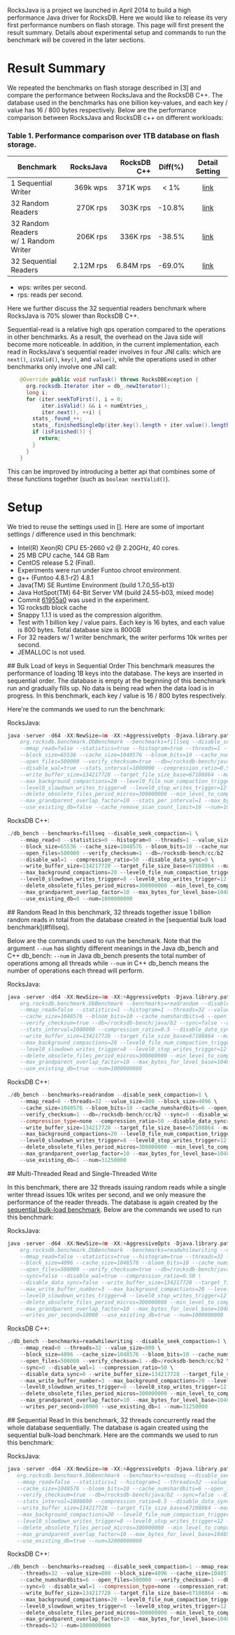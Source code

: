 RocksJava is a project we launched in April 2014 to build a high performance Java driver for RocksDB.  Here we would like to release its very first performance numbers on flash storage.  This page will first present the result summary.  Details about experimental setup and commands to run the benchmark will be covered in the later sections.

# Result Summary
We repeated the benchmarks on flash storage described in [3] and compare the performance between RocksJava and the RocksDB C++.  The database used in the benchmarks has one billion key-values, and each key / value has 16 / 800 bytes respectively.  Below are the performance comparison between RocksJava and RocksDB c++ on different workloads:

### Table 1.  Performance comparison over 1TB database on flash storage.
| Benchmark                          | RocksJava|RocksDB C++| Diff(%) |     Detail Setting      |
|------------------------------------|---------:|----------:|:-------:|:-----------------------:|
|1 Sequential Writer                 | 369k wps | 371K wps  |   < 1%  | [link](#fillseq)        |
|32 Random Readers	             | 270K rps | 303K rps  | -10.8%  | [link](#readrandom)     |
|32 Random Readers <br/>w/ 1 Random Writer| 206K rps |  336K rps | -38.5% | [link](#readwhilewriting) |
|32 Sequential Readers               |2.12M rps      | 6.84M rps | -69.0% | [link](#readseq)|
* wps: writes per second.
* rps: reads per second.

Here we further discuss the 32 sequential readers benchmark where RocksJava is 70% slower than RocksDB C++.

Sequential-read is a relative high qps operation compared to the operations in other benchmarks. As a result, the overhead on the Java side will become more noticeable. In addition, in the current implementation, each read in RocksJava's sequential reader involves in four JNI calls: which are `next()`, `isValid()`, `key()`, and `value()`, while the operations used in other benchmarks only involve one JNI call:

```java
    @Override public void runTask() throws RocksDBException {
      org.rocksdb.Iterator iter = db_.newIterator();
      long i;
      for (iter.seekToFirst(), i = 0;
           iter.isValid() && i < numEntries_;
           iter.next(), ++i) {
        stats_.found_++;
        stats_.finishedSingleOp(iter.key().length + iter.value().length);
        if (isFinished()) {
          return;
        }
      }
    }
```

This can be improved by introducing a better api that combines some of these functions together (such as `boolean nextValid()`).

# Setup
We tried to reuse the settings used in [].  Here are some of important settings / difference used in this benchmark:

* Intel(R) Xeon(R) CPU E5-2660 v2 @ 2.20GHz, 40 cores.
* 25 MB CPU cache, 144 GB Ram
* CentOS release 5.2 (Final).
* Experiments were run under Funtoo chroot environment.
* g++ (Funtoo 4.8.1-r2) 4.8.1
* Java(TM) SE Runtime Environment (build 1.7.0_55-b13)
* Java HotSpot(TM) 64-Bit Server VM (build 24.55-b03, mixed mode)
* Commit [61955a0](https://github.com/facebook/rocksdb/commit/61955a0dda8222673196cd81a0afe92bbc61575a) was used in the experiment.
* 1G rocksdb block cache
* Snappy 1.1.1 is used as the compression algorithm.
* Test with 1 billion key / value pairs. Each key is 16 bytes, and each value is 800 bytes. Total database size is 800GB
* For 32 readers w/ 1 writer benchmark, the writer performs 10k writes per second.
* JEMALLOC is not used.

<a name="fillseq"/>
## Bulk Load of keys in Sequential Order
This benchmark measures the performance of loading 1B keys into the database. The keys are inserted in sequential order. The database is empty at the beginning of this benchmark run and gradually fills up. No data is being read when the data load is in progress.  In this benchmark, each key / value is 16 / 800 bytes respectively.

Here're the commands we used to run the benchmark:

RocksJava:

```c++
java -server -d64 -XX:NewSize=4m -XX:+AggressiveOpts -Djava.library.path=.:../ -cp rocksdbjni.jar:.:./* \
    org.rocksdb.benchmark.DbBenchmark --benchmarks=fillseq --disable_seek_compaction=true \
    --mmap_read=false --statistics=true --histogram=true --threads=1 --value_size=800 \
    --block_size=65536 --cache_size=1048576 --bloom_bits=10 --cache_numshardbits=4 \
    --open_files=500000 --verify_checksum=true --db=/rocksdb-bench/java/b2 --sync=false \
    --disable_wal=true --stats_interval=1000000 --compression_ratio=0.50 --disable_data_sync=0 \
    --write_buffer_size=134217728 --target_file_size_base=67108864 --max_write_buffer_number=3 \
    --max_background_compactions=20 --level0_file_num_compaction_trigger=4 \
    --level0_slowdown_writes_trigger=8 --level0_stop_writes_trigger=12 --num_levels=6 \
    --delete_obsolete_files_period_micros=300000000 --min_level_to_compress=0
    --max_grandparent_overlap_factor=10 --stats_per_interval=1 --max_bytes_for_level_base=10485760 \
    --use_existing_db=false --cache_remove_scan_count_limit=16 --num=1000000000
```
RocksDB C++:
```c++
./db_bench --benchmarks=fillseq --disable_seek_compaction=1 \
    --mmap_read=0 --statistics=0 --histogram=0 --threads=1 --value_size=800 \
    --block_size=65536 --cache_size=1048576 --bloom_bits=10 --cache_numshardbits=4 \
    --open_files=500000 --verify_checksum=1 --db=/rocksdb-bench/cc/b2 --sync=0 \
    --disable_wal=1 --compression_ratio=50 --disable_data_sync=0 \
    --write_buffer_size=134217728 --target_file_size_base=67108864 --max_write_buffer_number=3 \
    --max_background_compactions=20 --level0_file_num_compaction_trigger=4 \
    --level0_slowdown_writes_trigger=8 --level0_stop_writes_trigger=12 --num_levels=6 \
    --delete_obsolete_files_period_micros=300000000 --min_level_to_compress=0 \
    --max_grandparent_overlap_factor=10 --max_bytes_for_level_base=10485760 \
    --use_existing_db=0 --num=1000000000
```

<a name="readrandom"/>
## Random Read
In this benchmark, 32 threads together issue 1 billion random reads in total from the database created in the [sequential bulk load benchmark](#fillseq).

Below are the commands used to run the benchmark.  Note that the argument `--num` has slightly different meanings in the Java db_bench and C++ db_bench:  `--num` in Java db_bench presents the total number of operations among all threads while `--num` in C++ db_bench means the number of operations each thread will perform.

RocksJava:
```C++
java -server -d64 -XX:NewSize=4m -XX:+AggressiveOpts -Djava.library.path=.:../ -cp rocksdbjni.jar:.:./*
    org.rocksdb.benchmark.DbBenchmark --benchmarks=readrandom --disable_seek_compaction=true \
    --mmap_read=false --statistics=1 --histogram=1 --threads=32 --value_size=800 --block_size=4096 \
    --cache_size=1048576 --bloom_bits=10 --cache_numshardbits=6 --open_files=500000 \
    --verify_checksum=true --db=/rocksdb-bench/java/b2 --sync=false --disable_wal=true \
    --stats_interval=1000000 --compression_ratio=0.5 --disable_data_sync=false \
    --write_buffer_size=134217728 --target_file_size_base=67108864 --max_write_buffer_number=3 \
    --max_background_compactions=20 --level0_file_num_compaction_trigger=4 \
    --level0_slowdown_writes_trigger=8 --level0_stop_writes_trigger=12 --num_levels=6 \
    --delete_obsolete_files_period_micros=300000000 --min_level_to_compress=2 \
    --max_grandparent_overlap_factor=10 --max_bytes_for_level_base=10485760 \
    --use_existing_db=true --num=1000000000
```
RocksDB C++:
```C++
./db_bench --benchmarks=readrandom --disable_seek_compaction=1 \
    --mmap_read=0 --threads=32 --value_size=800 --block_size=4096 \
    --cache_size=1048576 --bloom_bits=10 --cache_numshardbits=6 --open_files=500000 \
    --verify_checksum=1 --db=/rocksdb-bench/cc/b2 --sync=0 --disable_wal=1 \
    --compression_type=none --compression_ratio=50 --disable_data_sync=0 \
    --write_buffer_size=134217728 --target_file_size_base=67108864 --max_write_buffer_number=3 \
    --max_background_compactions=20 --level0_file_num_compaction_trigger=4 \
    --level0_slowdown_writes_trigger=8 --level0_stop_writes_trigger=12 --num_levels=6 \
    --delete_obsolete_files_period_micros=300000000 --min_level_to_compress=2 \
    --max_grandparent_overlap_factor=10 --max_bytes_for_level_base=10485760 \
    --use_existing_db=1 --num=31250000
```

<a name="readwhilewriting"/>
## Multi-Threaded Read and Single-Threaded Write

In this benchmark, there are 32 threads issuing random reads while a single writer thread issues 10k writes per second, and we only measure the performance of the reader threads.  The database is again created by the [sequential bulk-load benchmark](#fillseq).  Below are the commands we used to run this benchmark:

RocksJava:
```C++
java -server -d64 -XX:NewSize=4m -XX:+AggressiveOpts -Djava.library.path=.:../ -cp rocksdbjni.jar:.:./* \
    org.rocksdb.benchmark.DbBenchmark --benchmarks=readwhilewriting --disable_seek_compaction=true \
    --mmap_read=false --statistics=true --histogram=true --threads=32 --value_size=800 \
    --block_size=4096 --cache_size=1048576 --bloom_bits=10 --cache_numshardbits=6 \
    --open_files=500000 --verify_checksum=true --db=/rocksdb-bench/java/b2 \
    --sync=false --disable_wal=true --compression_ratio=0.50 \
    --disable_data_sync=false --write_buffer_size=134217728 --target_file_size_base=67108864 \
    --max_write_buffer_number=3 --max_background_compactions=20 --level0_file_num_compaction_trigger=4 \
    --level0_slowdown_writes_trigger=8 --level0_stop_writes_trigger=12 --num_levels=6 \
    --delete_obsolete_files_period_micros=300000000 --min_level_to_compress=2 \
    --max_grandparent_overlap_factor=10 --max_bytes_for_level_base=10485760 \
    --writes_per_second=10000 --use_existing_db=true --num=1000000000
```
RocksDB C++:
```C++
./db_bench --benchmarks=readwhilewriting --disable_seek_compaction=1 \
    --mmap_read=0 --threads=32 --value_size=800 \
    --block_size=4096 --cache_size=1048576 --bloom_bits=10 --cache_numshardbits=6 \
    --open_files=500000 --verify_checksum=1 --db=/rocksdb-bench/cc/b2 \
    --sync=0 --disable_wal=1 --compression_ratio=50 \
    --disable_data_sync=0 --write_buffer_size=134217728 --target_file_size_base=67108864 \
    --max_write_buffer_number=3 --max_background_compactions=20 --level0_file_num_compaction_trigger=4 \
    --level0_slowdown_writes_trigger=8 --level0_stop_writes_trigger=12 --num_levels=6 \
    --delete_obsolete_files_period_micros=300000000 --min_level_to_compress=2 \
    --max_grandparent_overlap_factor=10 --max_bytes_for_level_base=10485760 \
    --writes_per_second=10000 --use_existing_db=1 --num=31250000
```

<a name="readseq"/>
## Sequential Read
In this benchmark, 32 threads concurrently read the whole database sequentially.  The database is again created using the sequential bulk-load benchmark.  Here are the commands we used to run this benchmark:

RocksJava:
```c++
java -server -d64 -XX:NewSize=4m -XX:+AggressiveOpts -Djava.library.path=.:../ -cp rocksdbjni.jar:.:./*
   org.rocksdb.benchmark.DbBenchmark --benchmarks=readseq --disable_seek_compaction=true \
   --mmap_read=false --statistics=1 --histogram=1 --threads=32 --value_size=800 --block_size=4096 \
   --cache_size=1048576 --bloom_bits=10 --cache_numshardbits=6 --open_files=500000 \
   --verify_checksum=true --db=/rocksdb-bench/java/b2 --sync=false --disable_wal=true \
   --stats_interval=1000000 --compression_ratio=0.5 --disable_data_sync=false \
   --write_buffer_size=134217728 --target_file_size_base=67108864 --max_write_buffer_number=3 \
   --max_background_compactions=20 --level0_file_num_compaction_trigger=4 \
   --level0_slowdown_writes_trigger=8 --level0_stop_writes_trigger=12 --num_levels=6 \
   --delete_obsolete_files_period_micros=300000000 --min_level_to_compress=2 \
   --max_grandparent_overlap_factor=10 --max_bytes_for_level_base=10485760 \
   --use_existing_db=true --num=32000000000
```
RocksDB C++:
```c++
./db_bench --benchmarks=readseq --disable_seek_compaction=1 --mmap_read=0 \
    --threads=32 --value_size=800 --block_size=4096 --cache_size=1048576 --bloom_bits=10 \
    --cache_numshardbits=6 --open_files=500000 --verify_checksum=1 --db=/rocksdb-bench/cc/b2 \
    --sync=0 --disable_wal=1 --compression_type=none --compression_ratio=50 --disable_data_sync=0 \
    --write_buffer_size=134217728 --target_file_size_base=67108864 --max_write_buffer_number=3 \
    --max_background_compactions=20 --level0_file_num_compaction_trigger=4 \
    --level0_slowdown_writes_trigger=8 --level0_stop_writes_trigger=12 --num_levels=6 \
    --delete_obsolete_files_period_micros=300000000 --min_level_to_compress=2 \
    --max_grandparent_overlap_factor=10 --max_bytes_for_level_base=10485760 --use_existing_db=1 \
    --threads=32 --num=1000000000
```